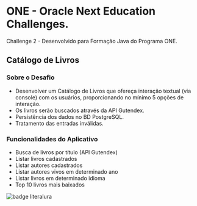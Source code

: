 # ONE - Oracle Next Education Challenges.
Challenge 2 - Desenvolvido para Formação Java do Programa ONE.


## Catálogo de Livros       



###  Sobre o Desafio

- Desenvolver um Catálogo de Livros que ofereça interação textual (via console) com os usuários, proporcionando no mínimo 5 opções de interação. 
- Os livros serão buscados através da API Gutendex.
- Persistência dos dados no BD PostgreSQL.
- Tratamento das entradas inválidas.



### Funcionalidades do Aplicativo
- Busca de livros por título (API Gutendex)
- Listar livros cadastrados
- Listar autores cadastrados
- Listar autores vivos em determinado ano
- Listar livros em determinado idioma
- Top 10 livros mais baixados

![badge literalura](https://github.com/Troskaitis/LiterAlura/assets/153742787/a5fd2e3c-048b-45f6-b872-639bc22e96c7)

